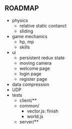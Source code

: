 ## ROADMAP

- physics
  - relative static contanct
  - sliding
- game mechanics
  - hp, mp
  - skills
- ui
  - persistent redux state
  - moving camera
  - welcome page
  - login page
  - register page
- data compression
- UDP
- tests
  - client/**
  - common/
      - vector.js: finish
      - world.js
  - server/**
